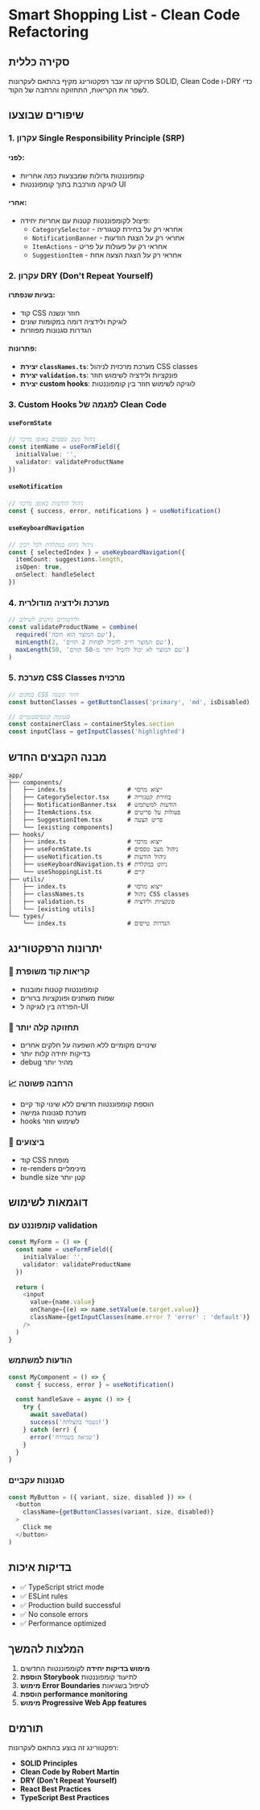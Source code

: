 # Smart Shopping List - Clean Code Refactoring

## סקירה כללית

פרויקט זה עבר רפקטורינג מקיף בהתאם לעקרונות SOLID, Clean Code ו-DRY כדי לשפר את הקריאות, התחזוקה והרחבה של הקוד.

## שיפורים שבוצעו

### 1. עקרון Single Responsibility Principle (SRP)

#### לפני:
- קומפוננטות גדולות שמבצעות כמה אחריות
- לוגיקה מורכבת בתוך קומפוננטות UI

#### אחרי:
- פיצול לקומפוננטות קטנות עם אחריות יחידה:
  - `CategorySelector` - אחראי רק על בחירת קטגוריה
  - `NotificationBanner` - אחראי רק על הצגת הודעות
  - `ItemActions` - אחראי רק על פעולות על פריט
  - `SuggestionItem` - אחראי רק על הצגת הצעה אחת

### 2. עקרון DRY (Don't Repeat Yourself)

#### בעיות שנפתרו:
- קוד CSS חוזר ונשנה
- לוגיקת ולידציה דומה במקומות שונים
- הגדרות סגנונות מפוזרות

#### פתרונות:
- **יצירת `classNames.ts`**: מערכת מרכזית לניהול CSS classes
- **יצירת `validation.ts`**: פונקציות ולידציה לשימוש חוזר
- **יצירת custom hooks**: לוגיקה לשימוש חוזר בין קומפוננטות

### 3. Custom Hooks למגמה של Clean Code

#### `useFormState`
```typescript
// ניהול מצב טפסים באופן מרכזי
const itemName = useFormField({
  initialValue: '',
  validator: validateProductName
})
```

#### `useNotification`
```typescript
// ניהול הודעות באופן מרכזי
const { success, error, notifications } = useNotification()
```

#### `useKeyboardNavigation`
```typescript
// ניהול ניווט במקלדת לכל רכיב
const { selectedIndex } = useKeyboardNavigation({
  itemCount: suggestions.length,
  isOpen: true,
  onSelect: handleSelect
})
```

### 4. מערכת ולידציה מודולרית

```typescript
// ולידטורים ניתנים לשילוב
const validateProductName = combine(
  required('שם המוצר הוא חובה'),
  minLength(2, 'שם המוצר חייב להכיל לפחות 2 תווים'),
  maxLength(50, 'שם המוצר לא יכול להכיל יותר מ-50 תווים')
)
```

### 5. מערכת CSS Classes מרכזית

```typescript
// במקום CSS חוזר ונשנה
const buttonClasses = getButtonClasses('primary', 'md', isDisabled)

// סגנונות קונסיסטנטיים
const containerClass = containerStyles.section
const inputClass = getInputClasses('highlighted')
```

## מבנה הקבצים החדש

```
app/
├── components/
│   ├── index.ts                 # ייצוא מרכזי
│   ├── CategorySelector.tsx     # בחירת קטגוריה
│   ├── NotificationBanner.tsx   # הודעות למשתמש
│   ├── ItemActions.tsx          # פעולות על פריטים
│   ├── SuggestionItem.tsx       # פריט הצעה
│   └── [existing components]
├── hooks/
│   ├── index.ts                 # ייצוא מרכזי
│   ├── useFormState.ts          # ניהול מצב טפסים
│   ├── useNotification.ts       # ניהול הודעות
│   ├── useKeyboardNavigation.ts # ניווט במקלדת
│   └── useShoppingList.ts       # קיים
├── utils/
│   ├── index.ts                 # ייצוא מרכזי
│   ├── classNames.ts            # ניהול CSS classes
│   ├── validation.ts            # פונקציות ולידציה
│   └── [existing utils]
└── types/
    └── index.ts                 # הגדרות טייפים
```

## יתרונות הרפקטורינג

### 🎯 קריאות קוד משופרת
- קומפוננטות קטנות ומובנות
- שמות משתנים ופונקציות ברורים
- הפרדה בין לוגיקה ל-UI

### 🔧 תחזוקה קלה יותר
- שינויים מקומיים ללא השפעה על חלקים אחרים
- בדיקות יחידה קלות יותר
- debug מהיר יותר

### 📈 הרחבה פשוטה
- הוספת קומפוננטות חדשים ללא שינוי קוד קיים
- מערכת סגנונות גמישה
- hooks לשימוש חוזר

### 🚀 ביצועים
- קוד CSS מופחת
- re-renders מינימליים
- bundle size קטן יותר

## דוגמאות לשימוש

### קומפוננט עם validation
```typescript
const MyForm = () => {
  const name = useFormField({
    initialValue: '',
    validator: validateProductName
  })
  
  return (
    <input
      value={name.value}
      onChange={(e) => name.setValue(e.target.value)}
      className={getInputClasses(name.error ? 'error' : 'default')}
    />
  )
}
```

### הודעות למשתמש
```typescript
const MyComponent = () => {
  const { success, error } = useNotification()
  
  const handleSave = async () => {
    try {
      await saveData()
      success('נשמר בהצלחה!')
    } catch (err) {
      error('שגיאה בשמירה')
    }
  }
}
```

### סגנונות עקביים
```typescript
const MyButton = ({ variant, size, disabled }) => (
  <button 
    className={getButtonClasses(variant, size, disabled)}
  >
    Click me
  </button>
)
```

## בדיקות איכות

- ✅ TypeScript strict mode
- ✅ ESLint rules
- ✅ Production build successful
- ✅ No console errors
- ✅ Performance optimized

## המלצות להמשך

1. **מימוש בדיקות יחידה** לקומפוננטות החדשים
2. **הוספת Storybook** לתיעוד קומפוננטות
3. **מימוש Error Boundaries** לטיפול בשגיאות
4. **הוספת performance monitoring**
5. **מימוש Progressive Web App features**

## תורמים

רפקטורינג זה בוצע בהתאם לעקרונות:
- **SOLID Principles**
- **Clean Code by Robert Martin**  
- **DRY (Don't Repeat Yourself)**
- **React Best Practices**
- **TypeScript Best Practices**
